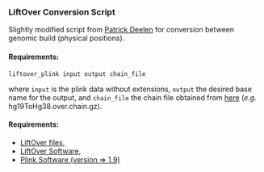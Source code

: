 ### LiftOver Conversion Script

Slightly modified script from [Patrick Deelen][liftover.script] for conversion between genomic build (physical positions).

#### Requirements:

    liftover_plink input output chain_file
    
where `input` is the plink data without extensions, `output` the desired base name for the output, and `chain_file` the chain file obtained from [here][liftover.files] (_e.g._ hg19ToHg38.over.chain.gz).

#### Requirements:
- [LiftOver files,][liftover.files]
- [LiftOver Software][liftover.download],
- [Plink Software (version => 1.9)][plink]

[plink]: <https://www.cog-genomics.org/plink2>

[liftover.script]: <https://github.com/molgenis/Imputation/issues/4>
[liftover.files]: <http://hgdownload.cse.ucsc.edu/downloads.html>
[liftover.download]: <http://hgdownload.soe.ucsc.edu/admin/exe/>
